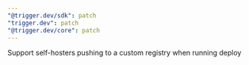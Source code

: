 ```yaml
---
"@trigger.dev/sdk": patch
"trigger.dev": patch
"@trigger.dev/core": patch
---
```


Support self-hosters pushing to a custom registry when running deploy
